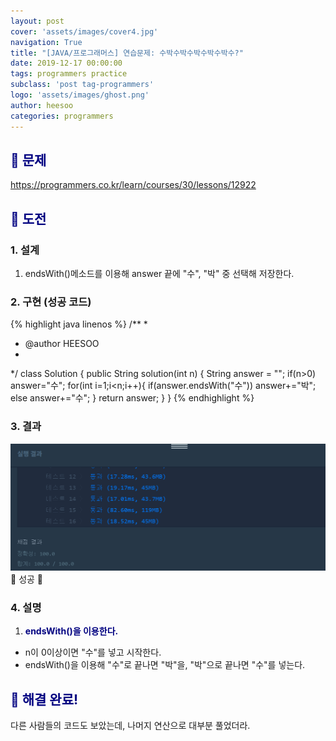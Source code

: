 ```yaml
---
layout: post
cover: 'assets/images/cover4.jpg'
navigation: True
title: "[JAVA/프로그래머스] 연습문제: 수박수박수박수박수박수?"
date: 2019-12-17 00:00:00
tags: programmers practice
subclass: 'post tag-programmers'
logo: 'assets/images/ghost.png'
author: heesoo
categories: programmers
---
```

## <span style="color:navy">👀 문제</span>
<https://programmers.co.kr/learn/courses/30/lessons/12922>

## <span style="color:navy">👊 도전</span>

### 1. 설계
1. endsWith()메소드를 이용해 answer 끝에 "수", "박" 중 선택해 저장한다.

### 2. 구현 (성공 코드)
{% highlight java linenos %}
/**
 *
 * @author HEESOO
 *
 */
 class Solution {
   public String solution(int n) {
       String answer = "";
       if(n>0) answer="수";
       for(int i=1;i<n;i++){
           if(answer.endsWith("수")) answer+="박";
           else answer+="수";
       }
       return answer;
   }
 }
 {% endhighlight %}

### 3. 결과
![실행결과](./assets/images/191217_4.PNG)
🤟 성공 🤟

### 4. 설명
1. **<span style="color:navy">endsWith()을 이용한다.</span>**
- n이 0이상이면 "수"를 넣고 시작한다.
- endsWith()을 이용해 "수"로 끝나면 "박"을, "박"으로 끝나면 "수"를 넣는다.

## <span style="color:navy">👏 해결 완료!</span>
다른 사람들의 코드도 보았는데, 나머지 연산으로 대부분 풀었더라.

